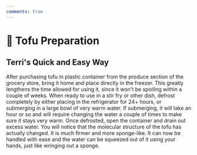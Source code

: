 ```yaml
---
comments: true
---
```

# :butter: Tofu Preparation

## Terri's Quick and Easy Way

After purchasing tofu in plastic container from the produce section of the grocery store, bring it home and place
directly in the freezer. This greatly lengthens the time allowed for using it, since it won't be spoiling within a
couple of weeks. When ready to use in a stir fry or other dish, defrost completely by either placing in the
refrigerator for 24+ hours, or submerging in a large bowl of very warm water.  If submerging, it will take an hour
or so and will require changing the water a couple of times to make sure it stays very warm. Once defrosted, open the
container and drain out excess water. You will notice that the molecular structure of the tofu has actually changed. It
is much firmer and more sponge-like. It can now be handled with ease and the water can be squeezed out of it using your
hands, just like wringing out a sponge.
